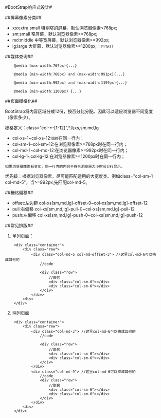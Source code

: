 #BootStrap响应式设计#

##屏幕像素分类##

* xs:extra small 特别窄的屏幕，默认浏览器像素<768px;
* sm:small 窄屏幕，默认浏览器像素>=768px;
* md:middle 中等宽屏幕，默认浏览器像素>=992px;
* lg:large 大屏幕，默认浏览器像素>=1200px;
`!!牢记!!`

##媒体查询##
```
	@media (max-width:767px){...}

	@media (min-width:768px) and (max-width:991px){...}

	@media (min-width:992px) and (max-width:1199px){...}

	@media (min-width:1200px) {...}

```
##页面栅格化##

BootStrap将内容区域分成12份，按百分比分配。因此可以适应浏览器不同宽度（像素多少）。

栅格定义：class="col-*-[1-12]",*为xs,sm,md,lg

* col-xs-1~col-xs-12:`始终`在同一行内；
* col-sm-1~col-sm-12:在浏览器像素>=768px时在同一行内；
* col-md-1~col-md-12:在浏览器像素>=992px时在同一行内；
* col-lg-1~col-lg-12:在浏览器像素>=1200px时在同一行内；

`如果浏览器像素有变化，同一行内的内容不符合浏览器大小时会分行显示。`

优先级：根据浏览器像素，尽可能匹配适用的大宽度类。例如class="col-sm-1 col-md-5"，当>=992px,先匹配col-md-5。

##栅格偏移##

* offset:左边距  col-xs[sm,md,lg]-offset-0~col-xs[sm,md,lg]-offset-12
* pull:右偏移  col-xs[sm,md,lg]-pull-0~col-xs[sm,md,lg]-pull-12
* push:左偏移  col-xs[sm,md,lg]-push-0~col-xs[sm,md,lg]-push-12

##常见排版##

1. 单列页面：
```
	<div class="container">
		<div class="row">
			<div class="col-md-6 col-md-offset-3"> //这里col-md-6可以换成其他的
				//code

				<div class="row">
					//嵌套
					<div class="col-sm-6"></div>
					<div class="col-sm-6"></div>
				</div>
			</div>
		<div>
	</div>
```
2. 两列页面
```
	<div class="container">
		<div class="row">
			<div class="col-md-3"> //这里col-md-6可以换成其他的
				//code

				<div class="row">
					//嵌套
					<div class="col-sm-6"></div>
					<div class="col-sm-6"></div>
				</div>
			</div>
			<div class="col-md-9"> //这里col-md-6可以换成其他的
				//code
				<div class="row">
					//嵌套
					<div class="col-sm-6"></div>
					<div class="col-sm-6"></div>
				</div>
			</div>
		<div>
	</div>
```